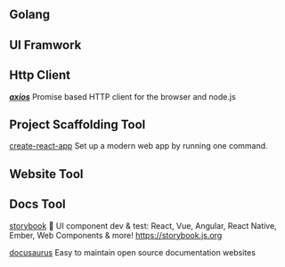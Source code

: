 

## Golang

## UI Framwork



## Http Client

<javascript> [***axios***](https://github.com/axios/axios) Promise based HTTP client for the browser and node.js

## Project Scaffolding Tool

<react><javascript>[create-react-app](https://create-react-app.dev) Set up a modern web app by running one command.

## Website Tool

## Docs Tool

[storybook](https://storybook.js.org/) 📓 UI component dev & test: React, Vue, Angular, React Native, Ember, Web Components & more! https://storybook.js.org

[docusaurus](https://docusaurus.io) Easy to maintain open source documentation websites
